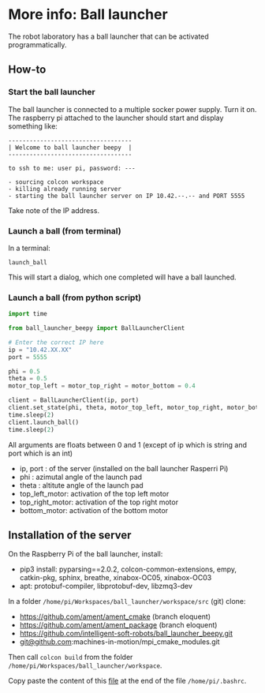 # More info: Ball launcher

The robot laboratory has a ball launcher that can be activated programmatically.

## How-to

### Start the ball launcher

The ball launcher is connected to a multiple socker power supply. Turn it on. The raspberry pi attached to the launcher should start and display something like:

```
-----------------------------------
| Welcome to ball launcher beepy  |
-----------------------------------

to ssh to me: user pi, password: ---

- sourcing colcon workspace
- killing already running server
- starting the ball launcher server on IP 10.42.--.-- and PORT 5555
```

Take note of the IP address.

### Launch a ball (from terminal)

In a terminal:

```
launch_ball
``` 

This will start a dialog, which one completed will have a ball launched.


### Launch a ball (from python script)

``` python
import time

from ball_launcher_beepy import BallLauncherClient

# Enter the correct IP here
ip = "10.42.XX.XX"
port = 5555

phi = 0.5
theta = 0.5
motor_top_left = motor_top_right = motor_bottom = 0.4

client = BallLauncherClient(ip, port)
client.set_state(phi, theta, motor_top_left, motor_top_right, motor_bottom)
time.sleep(2)
client.launch_ball()
time.sleep(2)
```

All arguments are floats between 0 and 1 (except of ip which is string and port which is an int)

- ip, port : of the server (installed on the ball launcher Rasperri Pi)
- phi : azimutal angle of the launch pad
- theta : altitute angle of the launch pad
- top_left_motor: activation of the top left motor
- top_right_motor: activation of the top right motor
- bottom_motor: activation of the bottom motor

## Installation of the server

On the Raspberry Pi of the ball launcher, install:

- pip3 install: pyparsing==2.0.2, colcon-common-extensions, empy, catkin-pkg, sphinx, breathe, xinabox-OC05, xinabox-OC03
- apt: protobuf-compiler, libprotobuf-dev, libzmq3-dev

In a folder ```/home/pi/Workspaces/ball_launcher/workspace/src``` (git) clone:

- https://github.com/ament/ament_cmake (branch eloquent)
- https://github.com/ament/ament_package (branch eloquent)
- https://github.com/intelligent-soft-robots/ball_launcher_beepy.git
- git@github.com:machines-in-motion/mpi_cmake_modules.git

Then call ```colcon build``` from the folder ```/home/pi/Workspaces/ball_launcher/workspace```.

Copy paste the content of this [file](https://github.com/intelligent-soft-robots/ball_launcher_beepy/blob/master/misc/server_message.bash) at the end of the file ```/home/pi/.bashrc```.


